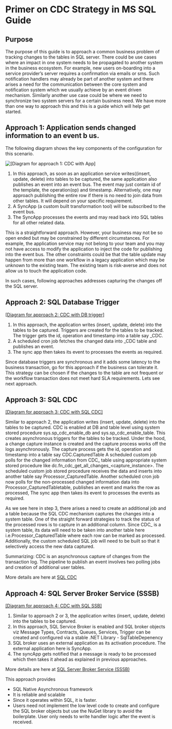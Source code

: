 # Primer on CDC Strategy in MS SQL Guide

## Purpose
The purpose of this guide is to approach a common business problem of tracking changes to the tables in SQL server. There could be use cases where an impact in one system needs to be propagated to another system in the business ecosystem. 
For example, new users on-boarding into a service provider’s server requires a confirmation via emails or sms. Such notification handlers may already be part of another system and there arises a need for the communication between the core system and notification system which we usually achieve by an event driven mechanism. 
Similarly another use case could be where we need to synchronize two system servers for a certain business need. 
We have more than one way to approach this and this is a guide which will help get started.


## Approach 1: Application sends changed information to an event b	us.


The following diagram shows the key components of the configuration for this scenario\.

![\[Diagram for approach 1: CDC with App\]](tps://github.com/surbhi-nijhara/techtumblr/blob/master/ms-sql-guide/diag_source/ms-sql-cdc-app.jpg?raw=true)

1. In this approach, as soon as an application service writes((insert, update, delete) into tables to be captured, the same application also publishes an event  into an event bus. The event may just contain id of the template, the operation(op) and timestamp. Alternatively, one may approach publishing the entire row if there is no need to join data from other tables. It will depend on your specific requirement.
2. A SyncApp (a custom built transformation tool) will be subscribed to the event bus.
3. The SyncApp processes the events and may read back into SQL tables for all other related data.

This is a straightforward approach. However, your business may not be so open ended but may be constrained by different circumstances.  For example, the application service may not belong to your team and you may not have access to modify the application to inject the code for publishing into the event bus. The other constraints could be that the table update may happen from more than one workflow in a legacy application which may be unknown to the existing team. The existing team is risk-averse and does not allow us to touch the application code.

In such cases, following approaches addresses capturing the changes off the SQL server.



## Approach 2: SQL Database Trigger

[\[Diagram for approach 2: CDC with DB trigger\]](tps://github.com/surbhi-nijhara/techtumblr/blob/master/ms-sql-guide/diag_source/ms-sql-cdc-db-trigger.jpg?raw=true)

1. In this approach, the application writes  (insert, update, delete)  into the tables to be captured.
Triggers are created for the tables to be tracked. The trigger gets the id, operation and timestamp into a table  say <CapturedTableName>_CDC.
2. A scheduled cron job fetches the changed data into <CapturedTableName>_CDC table and publishes an event.
3. The sync app then takes its event to processes the events as required.


Since database triggers are synchronous and it adds some latency to the business transaction, go for this approach if the business can tolerate it. This strategy can be chosen if the changes to the table are not frequent or the workflow transaction does not meet hard SLA requirements.
Lets see next approach.


## Approach 3: SQL CDC

[\[Diagram for approach 3: CDC with SQL CDC\]](tps://github.com/surbhi-nijhara/techtumblr/blob/master/ms-sql-guide/diag_source/ms-sql-cdc-app.jpg?raw=true)

Similar to approach 2, the application writes  (insert, update, delete)  into the tables to be captured.
CDC is enabled at DB and table level using system stored procedure sys.sp_cdc_enable_db and sys.sp_cdc_enable_table.
This creates asynchronous triggers for the tables to be tracked. Under the hood, a change capture instance is created and the capture process works off the logs asynchronously.
The capture process gets the id, operation and timestamp into a table  say CDC.CapturedTable
A scheduled custom job polls for the changed information from CDC_<CapturedTableName> table using appropriate system stored procedure like dc.fn_cdc_get_all_changes_<capture_instance>.  The scheduled custom job stored procedure receives the data and inserts into another table say Processor_CapturedTable.
Another scheduled cron job now polls for the non-processed changed information data into Processor_CapturedTabletable, publishes an event and marks the row as processed,
The sync app then takes its event to processes the events as required.

As we see here in step 3, there arises a need to create an additional job and a table because the SQL CDC mechanism captures the changes into a system table. 
One of the straight forward strategies to track the status of the processed rows is to capture in an additional column. Since CDC_<CapturedTableName> is a system table, its data will need to be taken into another table here i.e.Processor_CapturedTable where each row can be marked as processed.  Additionally, the custom scheduled SQL job will need to be built so that it selectively access the new data captured.

Summarizing:
CDC is an asynchronous capture of changes from the transaction log.
The pipeline to publish an event involves two polling jobs and creation of additional user tables.

More details are here at [SQL CDC](https://docs.microsoft.com/en-us/sql/relational-databases/track-changes/about-change-data-capture-sql-server?view=sql-server-ver15)


## Approach 4: SQL Server Broker Service (SSSB)

[\[Diagram for approach 4: CDC with SQL SSB\]](tps://github.com/surbhi-nijhara/techtumblr/blob/master/ms-sql-guide/diag_source/ms-sql-cdc-sssb.jpg?raw=true)

1. Similar to approach 2 or 3, the application writes (insert, update, delete) into the tables to be captured. 
2. In this approach, SQL Service Broker is enabled and SQL broker objects viz Message Types, Contracts, Queues, Services, Trigger can be created and configured via a stable  .NET Library - SqlTableDepenency
3. SQL broker uses an external application as its activation procedure. The external application here is SyncApp.
4. The syncApp gets notified that a message is ready to be processed which then takes it ahead as explained in previous approaches.



More details are here at [SQL Server Broker Service (SSSB)](https://docs.microsoft.com/en-us/sql/database-engine/configure-windows/sql-server-service-broker?view=sql-server-ver15)

This approach provides 
+ SQL Native Asynchronous framework
+ It is reliable and scalable
+ Since it operates within SQL, it is faster.
+ Users need not implement the low level code to create and configure the SQL broker objects but use the NuGet library to avoid the boilerplate. User only needs to write handler logic after the event is received.

